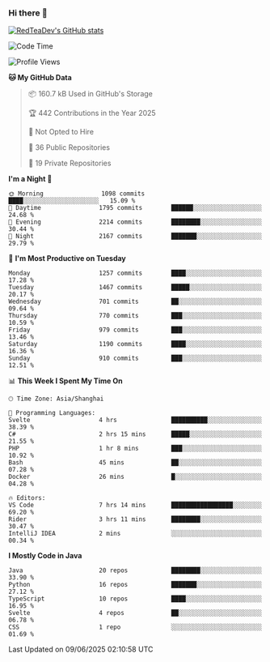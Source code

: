 ### Hi there 👋

<!--
**RedTeaDev/RedTeaDev** is a ✨ _special_ ✨ repository because its `README.md` (this file) appears on your GitHub profile.

Here are some ideas to get you started:

- 🔭 I’m currently working on ...
- 🌱 I’m currently learning ...
- 👯 I’m looking to collaborate on ...
- 🤔 I’m looking for help with ...
- 💬 Ask me about ...
- 📫 How to reach me: ...
- 😄 Pronouns: ...
- ⚡ Fun fact: ...
-->

<!--
[![wakatime](https://wakatime.com/badge/user/6b101ed0-04c0-4490-9283-eb61f2efff96.svg)](https://wakatime.com/@6b101ed0-04c0-4490-9283-eb61f2efff96)
!-->

[![RedTeaDev's GitHub stats](https://github-readme-stats.vercel.app/api?username=RedTeaDev\&include_all_commits=true)](https://github.com/anuraghazra/github-readme-stats)
<!--
[![willianrod's wakatime stats](https://github-readme-stats.vercel.app/api/wakatime?username=RedTeaDev)](https://github.com/anuraghazra/github-readme-stats)
!-->
<!--START_SECTION:waka-->
![Code Time](http://img.shields.io/badge/Code%20Time-3%2C271%20hrs%202%20mins-blue)

![Profile Views](http://img.shields.io/badge/Profile%20Views-0-blue)

**🐱 My GitHub Data** 

> 📦 160.7 kB Used in GitHub's Storage 
 > 
> 🏆 442 Contributions in the Year 2025
 > 
> 🚫 Not Opted to Hire
 > 
> 📜 36 Public Repositories 
 > 
> 🔑 19 Private Repositories 
 > 
**I'm a Night 🦉** 

```text
🌞 Morning                1098 commits        ████░░░░░░░░░░░░░░░░░░░░░   15.09 % 
🌆 Daytime                1795 commits        ██████░░░░░░░░░░░░░░░░░░░   24.68 % 
🌃 Evening                2214 commits        ████████░░░░░░░░░░░░░░░░░   30.44 % 
🌙 Night                  2167 commits        ███████░░░░░░░░░░░░░░░░░░   29.79 % 
```
📅 **I'm Most Productive on Tuesday** 

```text
Monday                   1257 commits        ████░░░░░░░░░░░░░░░░░░░░░   17.28 % 
Tuesday                  1467 commits        █████░░░░░░░░░░░░░░░░░░░░   20.17 % 
Wednesday                701 commits         ██░░░░░░░░░░░░░░░░░░░░░░░   09.64 % 
Thursday                 770 commits         ███░░░░░░░░░░░░░░░░░░░░░░   10.59 % 
Friday                   979 commits         ███░░░░░░░░░░░░░░░░░░░░░░   13.46 % 
Saturday                 1190 commits        ████░░░░░░░░░░░░░░░░░░░░░   16.36 % 
Sunday                   910 commits         ███░░░░░░░░░░░░░░░░░░░░░░   12.51 % 
```


📊 **This Week I Spent My Time On** 

```text
🕑︎ Time Zone: Asia/Shanghai

💬 Programming Languages: 
Svelte                   4 hrs               ██████████░░░░░░░░░░░░░░░   38.39 % 
C#                       2 hrs 15 mins       █████░░░░░░░░░░░░░░░░░░░░   21.55 % 
PHP                      1 hr 8 mins         ███░░░░░░░░░░░░░░░░░░░░░░   10.92 % 
Bash                     45 mins             ██░░░░░░░░░░░░░░░░░░░░░░░   07.28 % 
Docker                   26 mins             █░░░░░░░░░░░░░░░░░░░░░░░░   04.28 % 

🔥 Editors: 
VS Code                  7 hrs 14 mins       █████████████████░░░░░░░░   69.20 % 
Rider                    3 hrs 11 mins       ████████░░░░░░░░░░░░░░░░░   30.47 % 
IntelliJ IDEA            2 mins              ░░░░░░░░░░░░░░░░░░░░░░░░░   00.34 % 
```

**I Mostly Code in Java** 

```text
Java                     20 repos            ████████░░░░░░░░░░░░░░░░░   33.90 % 
Python                   16 repos            ███████░░░░░░░░░░░░░░░░░░   27.12 % 
TypeScript               10 repos            ████░░░░░░░░░░░░░░░░░░░░░   16.95 % 
Svelte                   4 repos             ██░░░░░░░░░░░░░░░░░░░░░░░   06.78 % 
CSS                      1 repo              ░░░░░░░░░░░░░░░░░░░░░░░░░   01.69 % 
```




 Last Updated on 09/06/2025 02:10:58 UTC
<!--END_SECTION:waka-->


